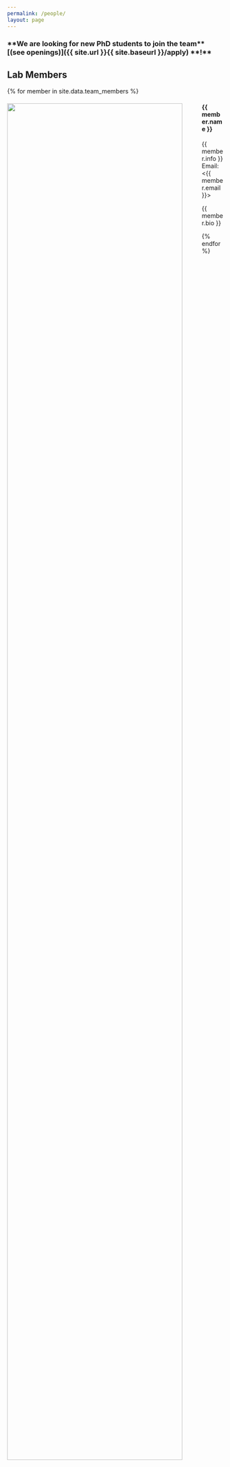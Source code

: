 ```yaml
---
permalink: /people/
layout: page
---
```


<h3>**We are looking for new PhD students to join the team** [(see openings)]({{ site.url }}{{ site.baseurl }}/apply) **!**</h3>


## Lab Members
{% for member in site.data.team_members %}

<div class="row mt-3">
  <div class="col-sm-4 col-offset-sm-1 clearfix">
    <img src="{{ site.url }}{{ site.baseurl }}/images/teampic/{{ member.photo }}" class="img-responsive" width="90%" style="float: left" /> </div>
  <div class="col-sm-8 clearfix">
    <h4>{{ member.name }}</h4>
    <p>{{ member.info }}<br>Email: <{{ member.email }}></p>
    <p>{{ member.bio }}</p>
  </div>
</div>

{% endfor %}
